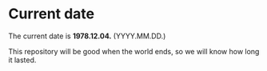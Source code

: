 # Current date

The current date is **1978.12.04.** (YYYY.MM.DD.)

This repository will be good when the world ends, so we will know how long it lasted.